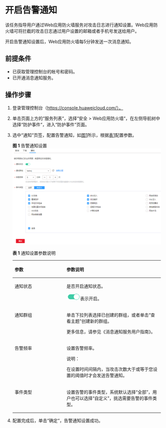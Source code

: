 # 开启告警通知<a name="waf_01_0019"></a>

该任务指导用户通过Web应用防火墙服务对攻击日志进行通知设置。Web应用防火墙可将拦截的攻击日志通过用户设置的邮箱或者手机号发送给用户。

开启告警通知设置后，Web应用防火墙每5分钟发送一次消息通知。

## 前提条件<a name="section2256777914731"></a>

-   已获取管理控制台的帐号和密码。
-   已开通消息通知服务。

## 操作步骤<a name="section61533550183130"></a>

1.  登录管理控制台（https://console.huaweicloud.com/）。
2.  单击页面上方的“服务列表“，选择“安全  \>  Web应用防火墙“，在左侧导航树中选择“防护事件“，进入“防护事件“页面。
3.  选中“通知“页签，配置告警通知，如[图1](#fig40676821112218)所示，根据[表1](#table4725363915334)配置参数。

    **图 1**  告警通知设置<a name="fig40676821112218"></a>  
    ![](figures/告警通知设置.png "告警通知设置")

    **表 1**  通知设置参数说明

    <a name="table4725363915334"></a>
    <table><thead align="left"><tr id="row4914351215334"><th class="cellrowborder" valign="top" width="34.97%" id="mcps1.2.3.1.1"><p id="p5659630615334"><a name="p5659630615334"></a><a name="p5659630615334"></a>参数</p>
    </th>
    <th class="cellrowborder" valign="top" width="65.03%" id="mcps1.2.3.1.2"><p id="p2089811115334"><a name="p2089811115334"></a><a name="p2089811115334"></a>参数说明</p>
    </th>
    </tr>
    </thead>
    <tbody><tr id="row5386527415334"><td class="cellrowborder" valign="top" width="34.97%" headers="mcps1.2.3.1.1 "><p id="p101105415334"><a name="p101105415334"></a><a name="p101105415334"></a>通知状态</p>
    </td>
    <td class="cellrowborder" valign="top" width="65.03%" headers="mcps1.2.3.1.2 "><p id="p515811198121"><a name="p515811198121"></a><a name="p515811198121"></a>是否开启通知状态。</p>
    <p id="p8168412124"><a name="p8168412124"></a><a name="p8168412124"></a><a name="image12153501113"></a><a name="image12153501113"></a><span><img id="image12153501113" src="figures/开启图标.png"></span>表示开启。</p>
    </td>
    </tr>
    <tr id="row6597002315334"><td class="cellrowborder" valign="top" width="34.97%" headers="mcps1.2.3.1.1 "><p id="p4197165315334"><a name="p4197165315334"></a><a name="p4197165315334"></a>通知群组</p>
    </td>
    <td class="cellrowborder" valign="top" width="65.03%" headers="mcps1.2.3.1.2 "><p id="p58551974153615"><a name="p58551974153615"></a><a name="p58551974153615"></a>单击下拉列表选择已创建的群组，或者单击<span class="uicontrol" id="uicontrol41944595153649"><a name="uicontrol41944595153649"></a><a name="uicontrol41944595153649"></a>“查看主题”</span>创建新的群组。</p>
    <p id="p6285082315377"><a name="p6285082315377"></a><a name="p6285082315377"></a>更多信息，请参见<span id="cite1947002817820"><a name="cite1947002817820"></a><a name="cite1947002817820"></a>《消息通知服务用户指南》</span>。</p>
    </td>
    </tr>
    <tr id="row2091915305414"><td class="cellrowborder" valign="top" width="34.97%" headers="mcps1.2.3.1.1 "><p id="p17919330341"><a name="p17919330341"></a><a name="p17919330341"></a>告警频率</p>
    </td>
    <td class="cellrowborder" valign="top" width="65.03%" headers="mcps1.2.3.1.2 "><p id="p1191973010415"><a name="p1191973010415"></a><a name="p1191973010415"></a>设置告警频率。</p>
    <div class="note" id="note156021894104"><a name="note156021894104"></a><a name="note156021894104"></a><span class="notetitle"> 说明： </span><div class="notebody"><p id="p196031912101"><a name="p196031912101"></a><a name="p196031912101"></a>在设置时间间隔内，当攻击次数大于或等于您设置的阈值时才会发送告警通知。</p>
    </div></div>
    </td>
    </tr>
    <tr id="row7449192820129"><td class="cellrowborder" valign="top" width="34.97%" headers="mcps1.2.3.1.1 "><p id="p54495284122"><a name="p54495284122"></a><a name="p54495284122"></a>事件类型</p>
    </td>
    <td class="cellrowborder" valign="top" width="65.03%" headers="mcps1.2.3.1.2 "><p id="p14492280127"><a name="p14492280127"></a><a name="p14492280127"></a>设置告警的事件类型，系统默认选择<span class="parmvalue" id="parmvalue113916232133"><a name="parmvalue113916232133"></a><a name="parmvalue113916232133"></a>“全部”</span>，用户也可以选择<span class="parmvalue" id="parmvalue192922049161412"><a name="parmvalue192922049161412"></a><a name="parmvalue192922049161412"></a>“自定义”</span>，挑选需要告警的事件类型。</p>
    </td>
    </tr>
    </tbody>
    </table>

4.  配置完成后，单击“确定“，告警通知设置成功。

